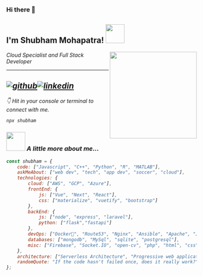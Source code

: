 ### Hi there 👋

<!--
**shubhpatr/shubhpatr** is a ✨ _special_ ✨ repository because its `README.md` (this file) appears on your GitHub profile.

Here are some ideas to get you started:

- 🔭 I’m currently working on ...
- 🌱 I’m currently learning ...
- 👯 I’m looking to collaborate on ...
- 🤔 I’m looking for help with ...
- 💬 Ask me about ...
- 📫 How to reach me: ...
- 😄 Pronouns: ...
- ⚡ Fun fact: ...

-->

<h2>I'm Shubham Mohapatra! <img src="https://media.giphy.com/media/12oufCB0MyZ1Go/giphy.gif" width="50"></h2>
<img align='right' src="https://media.giphy.com/media/1C8bHHJturSx2/giphy.gif?cid=ecf05e4772khx3bj1hkz1hk39r73xfti9blipeuzccxdf3vn&rid=giphy.gif&ct=g" width="230">
<p><em>Cloud Specialist and Full Stack Developer </p>

---
[![github](https://cloud.githubusercontent.com/assets/17016297/18839843/0e06a67a-83d2-11e6-993a-b35a182500e0.png)][1][![linkedin](https://cloud.githubusercontent.com/assets/17016297/18839848/0fc7e74e-83d2-11e6-8c6a-277fc9d6e067.png)][2]
---

[1]: http://www.github.com/shubhpatr
[2]: https://www.linkedin.com/in/shubhammohapatra


👇 Hit in your console or terminal to connect with me.

```bash
npx shubham
```

### <img src="https://media.giphy.com/media/VgCDAzcKvsR6OM0uWg/giphy.gif" width="50"> A little more about me...  

    
```javascript
const shubham = {
    code: ["Javascript", "C++", "Python", "R", "MATLAB"],
    askMeAbout: ["web dev", "tech", "app dev", "soccer", "cloud"],
    technologies: {
        cloud: ["AWS", "GCP", "Azure"],
        frontEnd: {
            js: ["Vue", "Next", "React"],
            css: ["materialize", "vuetify", "bootstrap"]
        },
        backEnd: {
            js: ["node", "express", "laravel"],
            python: ["flask","fastapi"]
        },
        devOps: ["Docker🐳", "Route53", "Nginx", "Ansible", "Apache", "Jenkins"],
        databases: ["mongodb", "MySql", "sqlite", "postgresql"],
        misc: ["Firebase", "Socket.IO", "open-cv", "php", "html", "css", "fastai", "tensorflow"]
    },
    architecture: ["Serverless Architecture", "Progressive web applications", "3 Tier Applications"],
    randomQuote: "If the code hasn't failed once, does it really work?"
};
```



